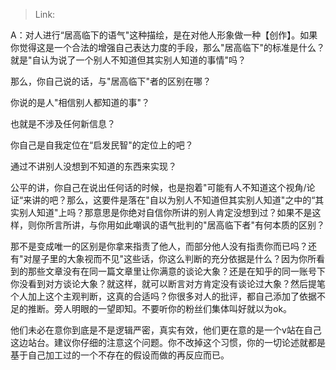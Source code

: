 > Link: 

A：对人进行“居高临下的语气"这种描绘，是在对他人形象做一种【创作】。如果你觉得这是一个合法的增强自己表达力度的手段，那么"居高临下"的标准是什么？就是"自认为说了一个别人不知道但其实别人知道的事情"吗？

那么，你自己说的话，与"居高临下"者的区别在哪？

你说的是人"相信别人都知道的事"？

也就是不涉及任何新信息？

你自己是自我定位在“启发民智"的定位上的吧？

通过不讲别人没想到不知道的东西来实现？

公平的讲，你自己在说出任何话的时候，也是抱着"可能有人不知道这个视角/论证“来讲的吧？那么，这要件是落在"自以为别人不知道但其实别人知道"之中的“其实别人知道"上吗？那意思是你绝对自信你所讲的别人肯定没想到过？如果不是这样，则你所言所讲，与你用如此嘲讽的语气批判的"居高临下者"有何本质的区别？

那不是变成唯一的区别是你拿来指责了他人，而部分他人没有指责你而已吗？还有"对屋子里的大象视而不见"这些话，你这么判断的充分依据是什么？因为你所看到的那些文章没有在同一篇文章里让你满意的谈论大象？还是在知乎的同一账号下你没看到对方谈论大象？就这样，就可以断言对方肯定没有谈论过大象？然后提笔个人加上这个主观判断，这真的合适吗？你很多对人的批评，都自己添加了依据不足的推断。旁人明眼的一望即知。不要听你的粉丝们集体叫好就以为ok。

他们未必在意你到底是不是逻辑严密，真实有效，他们更在意的是一个v站在自己这边站台。建议你仔细的注意这个问题。你不改掉这个习惯，你的一切论述就都是基于自己加工过的一个不存在的假设而做的再反应而已。
